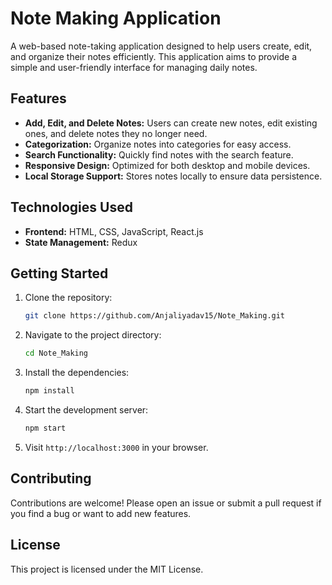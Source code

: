 # Note Making Application

A web-based note-taking application designed to help users create, edit, and organize their notes efficiently. This application aims to provide a simple and user-friendly interface for managing daily notes.

## Features
- **Add, Edit, and Delete Notes:** Users can create new notes, edit existing ones, and delete notes they no longer need.
- **Categorization:** Organize notes into categories for easy access.
- **Search Functionality:** Quickly find notes with the search feature.
- **Responsive Design:** Optimized for both desktop and mobile devices.
- **Local Storage Support:** Stores notes locally to ensure data persistence.

## Technologies Used
- **Frontend:** HTML, CSS, JavaScript, React.js
- **State Management:** Redux

## Getting Started
1. Clone the repository:
   ```bash
   git clone https://github.com/Anjaliyadav15/Note_Making.git
   ```
2. Navigate to the project directory:
   ```bash
   cd Note_Making
   ```
3. Install the dependencies:
   ```bash
   npm install
   ```
4. Start the development server:
   ```bash
   npm start
   ```
5. Visit `http://localhost:3000` in your browser.

## Contributing
Contributions are welcome! Please open an issue or submit a pull request if you find a bug or want to add new features.

## License
This project is licensed under the MIT License.
